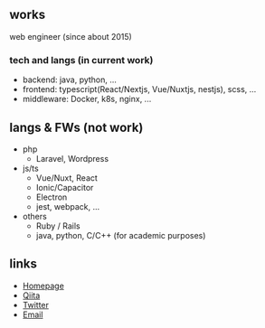 ## works

web engineer (since about 2015)

### tech and langs (in current work)

- backend: java, python, ...
- frontend: typescript(React/Nextjs, Vue/Nuxtjs, nestjs), scss, ...
- middleware: Docker, k8s, nginx, ...

## langs & FWs (not work)

- php
  - Laravel, Wordpress
- js/ts
  - Vue/Nuxt, React
  - Ionic/Capacitor
  - Electron
  - jest, webpack, ...
- others
  - Ruby / Rails
  - java, python, C/C++ (for academic purposes)

## links

- [Homepage](https://up-tri.me)
- [Qiita](https://qiita.com/up-tri)
- [Twitter](https://twitter.com/up_tri_)
- [Email](mailto:yaki-shake@up-tri.me)
